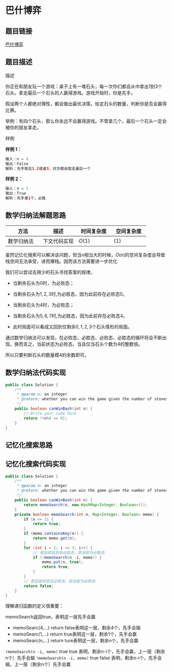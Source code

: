 
#  巴什博弈

## 题目链接

[巴什博弈](https://www.lintcode.com/problem/1300/)

## 题目描述

描述

你正在和朋友玩一个游戏：桌子上有一堆石头，每一次你们都会从中拿出1到3个石头。拿走最后一个石头的人赢得游戏。游戏开始时，你是先手。

假设两个人都绝对理性，都会做出最优决策。给定石头的数量，判断你是否会赢得比赛。

举例：有四个石头，那么你永远不会赢得游戏。不管拿几个，最后一个石头一定会被你的朋友拿走。

样例

**样例 1：**

```java
输入：n = 4 
输出：False
解析：先手取走1,2或者3，对方都会取走最后一个
```

**样例 2：**

```java
输入：n = 5 
输出：True
解析：先手拿1个，必胜
```

## 数学归纳法解题思路

| <div style="width:70pt">方法</div>  |描述 |<div style="width:70pt">时间复杂度</div> |<div style="width:70pt">空间复杂度</div>|
|---|---|---|---|
| 数学归纳法 | 下文代码实现  | $O(1)$|$(1)$|

虽然记忆化搜索可以解决该问题，但当n相当大的时候，$O(n)$的空间复杂度会导致栈空间无法承受，进而爆栈。因而该方法需要进一步优化

我们可以尝试去用少的石头寻找答案的规律。

- 当剩余石头为$0$时，为必败态；

- 当剩余石头为$1 ,2, 3$时,为必胜态，因为此前存在必败态0。

- 当剩余石头为$4$时，为必败态；

- 当剩余石头为$5,6,7$时,为必胜态，因为此前存在必败态$4$。
- 此时局面可以看成又回到仅剩余$0,1,2,3$个石头情形的局面。

通过数学归纳法可以发现，在必败态、必胜态、必败态、必胜态的循环将会不断出现。换而言之，当前状态为必败态，当且仅当石头个数为4的整数倍。

所以只要判断石头的数量模4的余数即可。

## 数学归纳法代码实现

```java
public class Solution {
    /**
     * @param n: an integer
     * @return: whether you can win the game given the number of stones in the heap
     */
    public boolean canWinBash(int n) {
        // Write your code here
        return !(n%4 == 0);
    }
}
```





## 记忆化搜索思路





## 记忆化搜索代码实现

```java
public class Solution {
    /**
     * @param n: an integer
     * @return: whether you can win the game given the number of stones in the heap
     */
    public boolean canWinBash(int n) {
        return memoSearch(n, new HashMap<Integer, Boolean>());
    }
    private boolean memoSearch(int n, Map<Integer, Boolean> memo) {
        if (n <= 3) {
            return true;
        }
        if (memo.containsKey(n)) {
            return memo.get(n);
        }
        for (int i = 1; i <= 3; i++) {
            // 若后续状态有必败态，则当前为必胜态
            if (!memoSearch(n -i, memo)) {
                memo.put(n, true);
                return true;
            }
        }
        // 若后续状态无必败态，则当前为必败态
        return false;
    }
}
```
理解递归函数的定义很重要：

memoSearch返回true，表明这一层先手会赢
- memoSearc(4,...) return false表明这一层，剩余4个，先手会输
- memoSearc(1,...) return true表明这一层，剩余1个，先手会赢
- memoSearc(n,...) return ture表明这一层，剩余n个，先手会赢

`!memoSearch(n -i, memo)` true true 表明，剩余n-i个，先手会赢，上一层（剩余n个）先手会输
`!memoSearch(n -i, memo)` true false 表明，剩余n-i个，先手会输，上一层（剩余n个）先手会赢